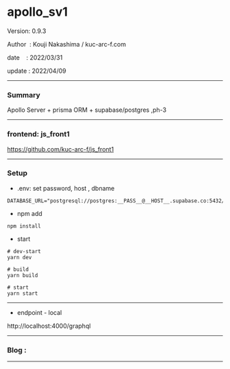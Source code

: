 ﻿# apollo_sv1

 Version: 0.9.3

 Author  : Kouji Nakashima / kuc-arc-f.com

 date    : 2022/03/31 

 update  : 2022/04/09

***
### Summary

Apollo Server + prisma ORM + supabase/postgres ,ph-3


***
### frontend: js_front1

https://github.com/kuc-arc-f/js_front1

***
### Setup

* .env:  set password, host , dbname
```
DATABASE_URL="postgresql://postgres:__PASS__@__HOST__.supabase.co:5432/dbname"
```

* npm add
```
npm install
```


* start


```
# dev-start
yarn dev

# build
yarn build

# start
yarn start
```

***
* endpoint - local

http://localhost:4000/graphql

***
### Blog :


***

